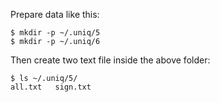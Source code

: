 Prepare data like this:
```
$ mkdir -p ~/.uniq/5
$ mkdir -p ~/.uniq/6
```
Then create two text file inside the above folder:
```
$ ls ~/.uniq/5/
all.txt   sign.txt
```

